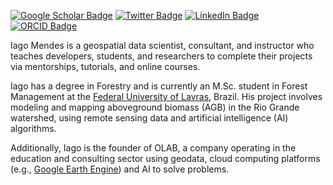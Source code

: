 [![Google Scholar Badge](https://img.shields.io/badge/Google-Scholar-red)](https://scholar.google.com/citations?user=W0Boq54AAAAJ&hl=en)
[![Twitter Badge](https://img.shields.io/twitter/follow/oiagomendes?style=social)](https://twitter.com/oiagomendes)
[![LinkedIn Badge](https://img.shields.io/badge/LinkedIn-in-blue)](https://www.linkedin.com/in/iago-mendes/)
[![ORCID Badge](https://img.shields.io/badge/ORCID-iD-green)](https://orcid.org/0000-0003-1970-5564)

Iago Mendes is a geospatial data scientist, consultant, and instructor who teaches developers, students, and researchers to complete their projects via mentorships, tutorials, and online courses.

Iago has a degree in Forestry and is currently an M.Sc. student in Forest Management at the [Federal University of Lavras](https://ufla.br/), Brazil. His project involves modeling and mapping aboveground biomass (AGB) in the Rio Grande watershed, using remote sensing data and artificial intelligence (AI) algorithms.

Additionally, Iago is the founder of OLAB, a company operating in the education and consulting sector using geodata, cloud computing platforms (e.g., [Google Earth Engine](https://earthengine.google.com/)) and AI to solve problems.

<!-- 
### Hi there! 👋

I'm a Forest Engineer working as a Geospatial Data Scientist.

M.Sc. Student in Forest Management at [UFLA](https://ufla.br/), Brazil.

[Google Earth Engine](https://earthengine.google.com/) user.

Here is my [portfolio](https://github.com/iagomoliv/portfolio). -->
